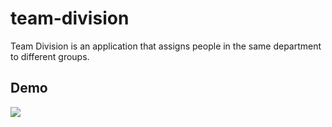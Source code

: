 # team-division
Team Division is an application that assigns people in the same department to different groups.

## Demo
![](https://github.com/rntkym/team-division/wiki/demo.gif)
